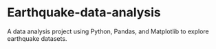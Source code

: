 # Earthquake-data-analysis
A data analysis project using Python, Pandas, and Matplotlib to explore earthquake datasets.
